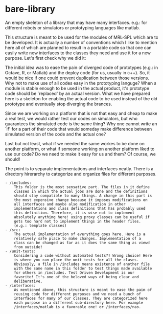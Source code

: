 # bare-library
An empty skeleton of a library that may have many interfaces. e.g.: for
different robots or simulators or prototyping languages like matlab.

This structure is meant to be used for the modules of MRL-SPL which are to be
developed. It is actually a number of conventions which I like to mention here
all of which are planned to result in a portable code so that one can easily
write new interfaces to the classes they need and use it for a new purpose.
Let's first check why we did it:

The initial idea was to ease the pain of diverged code of prototypes (e.g.: in
Octave, R, or Matlab) and the deploy code (for us, usually in c++). So, it
would be nice if one could prevent duplication between those versions. Why not
to make use of all codes easy in the prototyping languge? When a module is
stable enough to be used in the actual product, it's prototype code should be
`replaced' by an actual version. What we have prepared here is a skeleton for
enabling the actual code to be used instead of the old prototype and eventually
stop diverging the brances.

Since we are working on a platform that is not that easy and cheap to make a
real test, we would rather test our codes on simulators, but who guarantees the
simulated code is the same thing? Why one cannot write an `if' for a part of
their code that would someday make difference between simulated version of the
code and the actual one?

Last but not least, what if we needed the same workes to be done on another
platform, or what if someone working on another platform liked to use our code?
Do we need to make it easy for us and them? Of course, we should!

The point is to separate implementations and interfaces neatly. There is a
directory hirerarchy to categorize and organize files for different purposes.

	- /includes:
		This folder is the most sensative part. The files in it define
		classes in which the actual jobs are done and the definitions
		should stay compatible to many things. A change in this part is
		the most expensive change because it imposes modifications on
		all interfaces and maybe also modification in other
		implementations and class definitions that has probably used
		this definition. Therefore, it is wise not to implement
		absolutely anything here! using proxy classes can be useful if
		gets too hard not to implement things in the header files.
		(e.g.: template classes)
	- /src:
		The actual implementation of everything goes here. Here is a
		relatively safe place to make changes. Implementation of a
		class can be changed as far as it does the same thing as viewd
		from outside!
	- /unit-tests:
		Considering a code without automated tests?! Wrong choice! Here
		is where you can place the unit tests for all the clases.
		Obviously, a file in /includes means existence of another file
		with the same name in this folder to test things made available
		for others in /includes. Test Driven Development is our
		favorite! It's one of the beloved ways of being clear and
		deliberative.
	- /interfaces:
		As mentioned above, this structure is meant to ease the pain of
		reusing code for different purposes and we need a bunch of
		interfaces for many of our classes. They are categorized here
		each purpose in a different sub-directory here. For example
		/interfaces/matlab is a favorable one! or /interfaces/nao.


